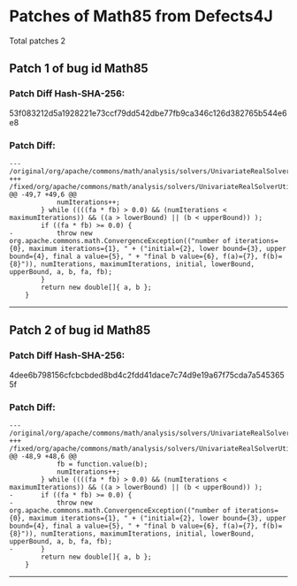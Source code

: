 
# Patches of Math85 from Defects4J 
Total patches 2
## Patch 1 of bug id Math85
### Patch Diff Hash-SHA-256:

53f083212d5a1928221e73ccf79dd542dbe77fb9ca346c126d382765b544e6e8

### Patch Diff:
```
--- /original/org/apache/commons/math/analysis/solvers/UnivariateRealSolverUtils.java	
+++ /fixed/org/apache/commons/math/analysis/solvers/UnivariateRealSolverUtils.java	
@@ -49,7 +49,6 @@
 			numIterations++;
 		} while ((((fa * fb) > 0.0) && (numIterations < maximumIterations)) && ((a > lowerBound) || (b < upperBound)) );
 		if ((fa * fb) >= 0.0) {
-			throw new org.apache.commons.math.ConvergenceException(("number of iterations={0}, maximum iterations={1}, " + ("initial={2}, lower bound={3}, upper bound={4}, final a value={5}, " + "final b value={6}, f(a)={7}, f(b)={8}")), numIterations, maximumIterations, initial, lowerBound, upperBound, a, b, fa, fb);
 		}
 		return new double[]{ a, b };
 	}
```


---
## Patch 2 of bug id Math85
### Patch Diff Hash-SHA-256:

4dee6b798156cfcbcbded8bd4c2fdd41dace7c74d9e19a67f75cda7a5453655f

### Patch Diff:
```
--- /original/org/apache/commons/math/analysis/solvers/UnivariateRealSolverUtils.java	
+++ /fixed/org/apache/commons/math/analysis/solvers/UnivariateRealSolverUtils.java	
@@ -48,9 +48,6 @@
 			fb = function.value(b);
 			numIterations++;
 		} while ((((fa * fb) > 0.0) && (numIterations < maximumIterations)) && ((a > lowerBound) || (b < upperBound)) );
-		if ((fa * fb) >= 0.0) {
-			throw new org.apache.commons.math.ConvergenceException(("number of iterations={0}, maximum iterations={1}, " + ("initial={2}, lower bound={3}, upper bound={4}, final a value={5}, " + "final b value={6}, f(a)={7}, f(b)={8}")), numIterations, maximumIterations, initial, lowerBound, upperBound, a, b, fa, fb);
-		}
 		return new double[]{ a, b };
 	}
```


---